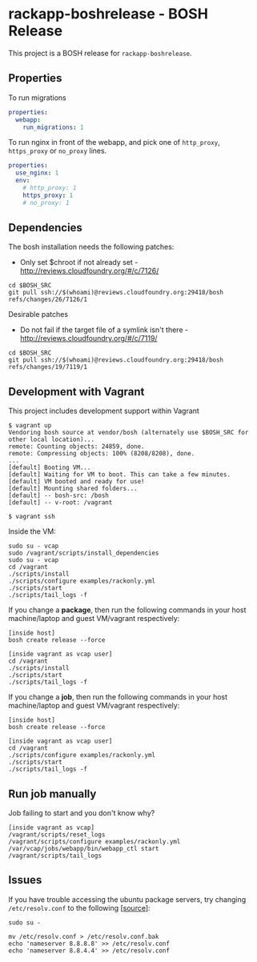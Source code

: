 # rackapp-boshrelease - BOSH Release

This project is a BOSH release for `rackapp-boshrelease`.

## Properties

To run migrations

``` yaml
properties:
  webapp:
    run_migrations: 1
```

To run nginx in front of the webapp, and pick one of `http_proxy`, `https_proxy` or `no_proxy` lines.

``` yaml
properties:
  use_nginx: 1
  env:
    # http_proxy: 1
    https_proxy: 1
    # no_proxy: 1
```


## Dependencies

The bosh installation needs the following patches:

* Only set $chroot if not already set - http://reviews.cloudfoundry.org/#/c/7126/

```
cd $BOSH_SRC
git pull ssh://$(whoami)@reviews.cloudfoundry.org:29418/bosh refs/changes/26/7126/1
```

Desirable patches

* Do not fail if the target file of a symlink isn't there - http://reviews.cloudfoundry.org/#/c/7119/

```
cd $BOSH_SRC
git pull ssh://$(whoami)@reviews.cloudfoundry.org:29418/bosh refs/changes/19/7119/1
```


## Development with Vagrant

This project includes development support within Vagrant

```
$ vagrant up
Vendoring bosh source at vendor/bosh (alternately use $BOSH_SRC for other local location)...
remote: Counting objects: 24859, done.
remote: Compressing objects: 100% (8208/8208), done.
...
[default] Booting VM...
[default] Waiting for VM to boot. This can take a few minutes.
[default] VM booted and ready for use!
[default] Mounting shared folders...
[default] -- bosh-src: /bosh
[default] -- v-root: /vagrant

$ vagrant ssh
```

Inside the VM:

```
sudo su - vcap
sudo /vagrant/scripts/install_dependencies
sudo su - vcap
cd /vagrant
./scripts/install
./scripts/configure examples/rackonly.yml
./scripts/start
./scripts/tail_logs -f
```

If you change a **package**, then run the following commands in your host machine/laptop and guest VM/vagrant respectively:

```
[inside host]
bosh create release --force

[inside vagrant as vcap user]
cd /vagrant
./scripts/install
./scripts/start
./scripts/tail_logs -f
```

If you change a **job**, then run the following commands in your host machine/laptop and guest VM/vagrant respectively:

```
[inside host]
bosh create release --force

[inside vagrant as vcap user]
cd /vagrant
./scripts/configure examples/rackonly.yml
./scripts/start
./scripts/tail_logs -f
```


## Run job manually

Job failing to start and you don't know why?

```
[inside vagrant as vcap]
/vagrant/scripts/reset_logs
/vagrant/scripts/configure examples/rackonly.yml
/var/vcap/jobs/webapp/bin/webapp_ctl start
/vagrant/scripts/tail_logs
```

## Issues

If you have trouble accessing the ubuntu package servers, try changing `/etc/resolv.conf` to the following [[source](http://suranyami.com/fixing-temporary-failure-resolving-usarchiveu "Fixing &quot; Temporary failure resolving 'us.archive.ubuntu.com'&quot; in Ubuntu, Vagrant - Suranyami")]:

```
sudo su -

mv /etc/resolv.conf > /etc/resolv.conf.bak
echo 'nameserver 8.8.8.8' >> /etc/resolv.conf
echo 'nameserver 8.8.4.4' >> /etc/resolv.conf
```